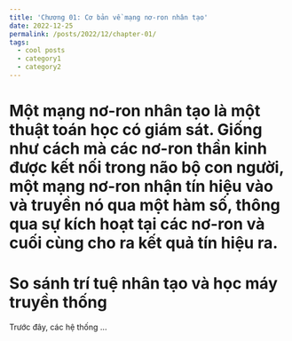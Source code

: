 ```yaml
---
title: 'Chương 01: Cơ bản về mạng nơ-ron nhân tạo'
date: 2022-12-25
permalink: /posts/2022/12/chapter-01/
tags:
  - cool posts
  - category1
  - category2
---
```


Một mạng nơ-ron nhân tạo là một thuật toán học có giám sát. Giống như cách mà các nơ-ron thần kinh được kết nối trong não bộ con người, một mạng nơ-ron nhận tín hiệu vào và truyền nó qua một hàm số, thông qua sự kích hoạt tại các nơ-ron và cuối cùng cho ra kết quả tín hiệu ra.
======
# So sánh trí tuệ nhân tạo và học máy truyền thống
Trước đây, các hệ thống ...



